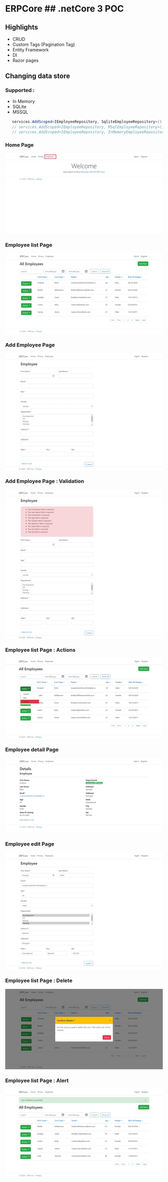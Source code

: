 # ERPCore  ## .netCore 3 POC

## Highlights

* CRUD
* Custom Tags (Pagination Tag)
* Entity Framework
* DI
* Razor pages

## Changing data store 
### Supported :
* In Memory
* SQLite
* MSSQL

```C#
   services.AddScoped<IEmployeeRepository, SqliteEmployeeRepository>();
   // services.AddScoped<IEmployeeRepository, MSqlEmployeeRepository>();
   // services.AddScoped<IEmployeeRepository, InMemoryEmployeeRepository>();
```

### Home Page
<kbd>![Screenshot](Screens/1.jpeg)</kbd>

### Employee list Page
<kbd>![Screenshot](Screens/2.jpeg)</kbd>

### Add Employee Page
<kbd>![Screenshot](Screens/3.jpeg)</kbd>

### Add Employee Page : Validation
<kbd>![Screenshot](Screens/4.jpeg)</kbd>

###  Employee list Page : Actions
<kbd>![Screenshot](Screens/5.jpeg)</kbd>

###  Employee detail Page
<kbd>![Screenshot](Screens/6.jpeg)</kbd>

###  Employee edit Page
<kbd>![Screenshot](Screens/7.jpeg)</kbd>

###  Employee list Page : Delete
<kbd>![Screenshot](Screens/8.jpeg)</kbd>

###  Employee list Page : Alert
<kbd>![Screenshot](Screens/9.jpeg)</kbd>
